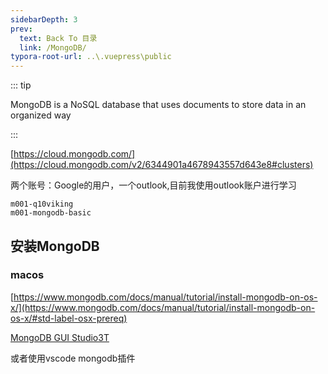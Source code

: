 ```yaml
---
sidebarDepth: 3
prev:
  text: Back To 目录
  link: /MongoDB/
typora-root-url: ..\.vuepress\public
---
```




::: tip

MongoDB is a NoSQL database that uses documents to store data in an organized way

:::

[https://cloud.mongodb.com/](https://cloud.mongodb.com/v2/6344901a4678943557d643e8#clusters)

两个账号：Google的用户，一个outlook,目前我使用outlook账户进行学习

```
m001-q10viking
m001-mongodb-basic
```



## 安装MongoDB

### macos

[https://www.mongodb.com/docs/manual/tutorial/install-mongodb-on-os-x/](https://www.mongodb.com/docs/manual/tutorial/install-mongodb-on-os-x/#std-label-osx-prereq)

[MongoDB GUI Studio3T](https://studio3t.com/)

或者使用vscode mongodb插件